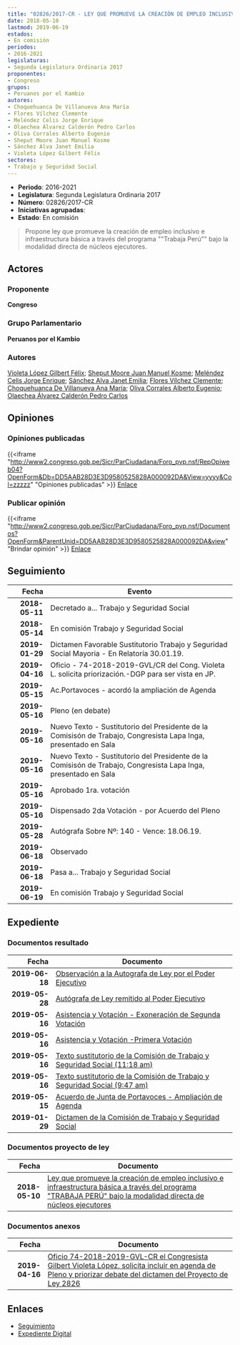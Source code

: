 ```yaml
---
title: "02826/2017-CR - LEY QUE PROMUEVE LA CREACIÓN DE EMPLEO INCLUSIVO E INFRAESTRUCTURA BÁSICA A RAVÉS DEL PROGRAMA 'TRABAJA PERÚ'BAJO LA MODALIDAD DIRECTA DE NÚCLEOS EJECUTORES"
date: 2018-05-10
lastmod: 2019-06-19
estados:
- En comisión
periodos:
- 2016-2021
legislaturas:
- Segunda Legislatura Ordinaria 2017
proponentes:
- Congreso
grupos:
- Peruanos por el Kambio
autores:
- Choquehuanca De Villanueva Ana María
- Flores Vílchez Clemente
- Meléndez Celis Jorge Enrique
- Olaechea Álvarez Calderón Pedro Carlos
- Oliva Corrales Alberto Eugenio
- Sheput Moore Juan Manuel Kosme
- Sánchez Alva Janet Emilia
- Violeta López Gilbert Félix
sectores:
- Trabajo y Seguridad Social
---
```

- **Periodo**: 2016-2021
- **Legislatura**: Segunda Legislatura Ordinaria 2017
- **Número**: 02826/2017-CR
- **Iniciativas agrupadas**: 
- **Estado**: En comisión

> Propone ley que promueve la creación de empleo inclusivo e infraestructura básica a través del programa ""Trabaja Perú"" bajo la modalidad directa de núcleos ejecutores.


## Actores

### Proponente

**Congreso**

### Grupo Parlamentario

**Peruanos por el Kambio**

### Autores

[Violeta López Gilbert Félix](mailto:mailto:gvioleta@congreso.gob.pe); [Sheput Moore Juan Manuel Kosme](mailto:mailto:jsheput@congreso.gob.pe); [Meléndez Celis Jorge Enrique](mailto:mailto:jmelendez@congreso.gob.pe); [Sánchez Alva Janet Emilia](mailto:mailto:jsancheza@congreso.gob.pe); [Flores Vílchez Clemente](mailto:mailto:cflores@congreso.gob.pe); [Choquehuanca De Villanueva Ana María](mailto:mailto:achoquehuanca@congreso.gob.pe); [Oliva Corrales Alberto Eugenio](mailto:mailto:aoliva@congreso.gob.pe); [Olaechea Álvarez Calderón Pedro Carlos](mailto:mailto:polaechea@congreso.gob.pe)

## Opiniones

### Opiniones publicadas

{{<iframe "http://www2.congreso.gob.pe/Sicr/ParCiudadana/Foro_pvp.nsf/RepOpiweb04?OpenForm&Db=DD5AAB28D3E3D9580525828A000092DA&View=yyyy&Col=zzzzz" "Opiniones publicadas" >}}
[Enlace](http://www2.congreso.gob.pe/Sicr/ParCiudadana/Foro_pvp.nsf/RepOpiweb04?OpenForm&Db=DD5AAB28D3E3D9580525828A000092DA&View=yyyy&Col=zzzzz)

### Publicar opinión

{{<iframe "http://www2.congreso.gob.pe/Sicr/ParCiudadana/Foro_pvp.nsf/Documentos?OpenForm&ParentUnid=DD5AAB28D3E3D9580525828A000092DA&view" "Brindar opinión" >}}
[Enlace](http://www2.congreso.gob.pe/Sicr/ParCiudadana/Foro_pvp.nsf/Documentos?OpenForm&ParentUnid=DD5AAB28D3E3D9580525828A000092DA&view)


## Seguimiento

| Fecha | Evento |
|------:|--------|
| **2018-05-11** | Decretado a... Trabajo y Seguridad Social |
| **2018-05-14** | En comisión Trabajo y Seguridad Social |
| **2019-01-29** | Dictamen Favorable Sustitutorio Trabajo y Seguridad Social Mayoria - En Relatoría 30.01.19. |
| **2019-04-16** | Oficio - 74-2018-2019-GVL/CR del Cong. Violeta L. solicita priorización.-DGP para ser vista en JP. |
| **2019-05-15** | Ac.Portavoces - acordó la ampliación de Agenda |
| **2019-05-16** | Pleno (en debate) |
| **2019-05-16** | Nuevo Texto - Sustitutorio del Presidente de la Comisisón de Trabajo, Congresista Lapa Inga, presentado en Sala |
| **2019-05-16** | Nuevo Texto - Sustitutorio del Presidente de la Comisisón de Trabajo, Congresista Lapa Inga, presentado en Sala |
| **2019-05-16** | Aprobado 1ra. votación |
| **2019-05-16** | Dispensado 2da Votación - por Acuerdo del Pleno |
| **2019-05-28** | Autógrafa Sobre Nº: 140 - Vence: 18.06.19. |
| **2019-06-18** | Observado |
| **2019-06-18** | Pasa a... Trabajo y Seguridad Social |
| **2019-06-19** | En comisión Trabajo y Seguridad Social |

## Expediente

### Documentos resultado

| Fecha | Documento |
|------:|-----------|
| **2019-06-18** | [Observación a la Autografa de Ley por el Poder Ejecutivo](http://www.leyes.congreso.gob.pe/Documentos/2016_2021/Observacion_a_la_Autografa/ABAU0282620190618.pdf) |
| **2019-05-28** | [Autógrafa de Ley remitido al Poder Ejecutivo](http://www.leyes.congreso.gob.pe/Documentos/2016_2021/Autografas/Ley_y_de_Resolucion_Legislativa/AU0282620190528.pdf) |
| **2019-05-16** | [Asistencia y Votación - Exoneración de Segunda Votación](http://www.leyes.congreso.gob.pe/Documentos/2016_2021/Asistencia_y_Votacion/Proyectos_de_Ley/Exoneracion_de_Segunda_Votacion/AVESV0282620190516.pdf) |
| **2019-05-16** | [Asistencia y Votación -Primera Votación](http://www.leyes.congreso.gob.pe/Documentos/2016_2021/Asistencia_y_Votacion/Proyectos_de_Ley/AV0282620190516.pdf) |
| **2019-05-16** | [Texto sustitutorio de la Comisión de Trabajo y Seguridad Social (11:18 am)](http://www.leyes.congreso.gob.pe/Documentos/2016_2021/Texto_Sustitutorio/Proyectos_de_Ley/TS0282620190516..pdf) |
| **2019-05-16** | [Texto sustitutorio de la Comisión de Trabajo y Seguridad Social (9:47 am)](http://www.leyes.congreso.gob.pe/Documentos/2016_2021/Texto_Sustitutorio/Proyectos_de_Ley/TS0282620190516.pdf) |
| **2019-05-15** | [Acuerdo de Junta de Portavoces - Ampliación de Agenda](http://www.leyes.congreso.gob.pe/Documentos/2016_2021/Acuerdos/Junta_Portavoces/AJP0282620190515.pdf) |
| **2019-01-29** | [Dictamen de la Comisión de Trabajo y Seguridad Social](http://www.leyes.congreso.gob.pe/Documentos/2016_2021/Dictamenes/Proyectos_de_Ley/02826DC22MAY20190129.pdf) |

### Documentos proyecto de ley

| Fecha | Documento |
|------:|-----------|
| **2018-05-10** | [Ley que promueve la creación de empleo inclusivo e infraestructura básica a través del programa "TRABAJA PERÚ" bajo la modalidad directa de núcleos ejecutores](http://www.leyes.congreso.gob.pe/Documentos/2016_2021/Proyectos_de_Ley_y_de_Resoluciones_Legislativas/PL0282620180510..pdf) |

### Documentos anexos

| Fecha | Documento |
|------:|-----------|
| **2019-04-16** | [Oficio 74-2018-2019-GVL-CR el Congresista Gilbert Violeta López, solicita incluir en agenda de Pleno y priorizar debate del dictamen del Proyecto de Ley 2826](http://www.leyes.congreso.gob.pe/Documentos/2016_2021/Oficios/Congresistas/OFICIO-74-2018-2019-GLV-CR.pdf) |

## Enlaces

- [Seguimiento](http://www2.congreso.gob.pe/Sicr/TraDocEstProc/CLProLey2016.nsf/f7fff46988ca05b1052578e100829cc7/b80a4b5be902985d05258289007f0b17?OpenDocument)
- [Expediente Digital](http://www2.congreso.gob.pe/Sicr/TraDocEstProc/Expvirt_2011.nsf/visbusqptramdoc1621/02826?opendocument)

